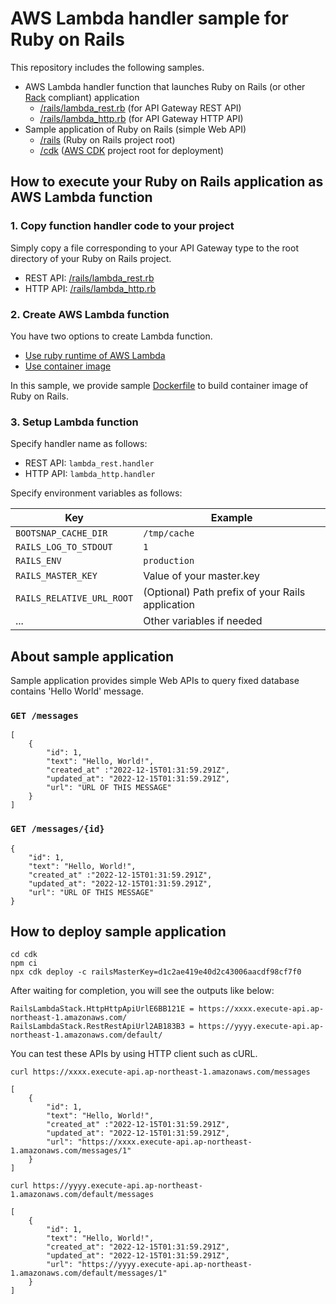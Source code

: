 # AWS Lambda handler sample for Ruby on Rails

This repository includes the following samples.

- AWS Lambda handler function that launches Ruby on Rails (or other [Rack](https://rack.github.io/) compliant) application
  - [/rails/lambda_rest.rb](/rails/lambda_rest.rb) (for API Gateway REST API)
  - [/rails/lambda_http.rb](/rails/lambda_http.rb) (for API Gateway HTTP API)
- Sample application of Ruby on Rails (simple Web API)
  - [/rails](/rails) (Ruby on Rails project root)
  - [/cdk](/cdk) ([AWS CDK](https://github.com/aws/aws-cdk) project root for deployment)

## How to execute your Ruby on Rails application as AWS Lambda function

### 1. Copy function handler code to your project

Simply copy a file corresponding to your API Gateway type to the root directory of your Ruby on Rails project.

- REST API: [/rails/lambda_rest.rb](/rails/lambda_rest.rb)
- HTTP API: [/rails/lambda_http.rb](/rails/lambda_http.rb)

### 2. Create AWS Lambda function

You have two options to create Lambda function.

- [Use ruby runtime of AWS Lambda](https://docs.aws.amazon.com/lambda/latest/dg/lambda-ruby.html)
- [Use container image](https://docs.aws.amazon.com/lambda/latest/dg/ruby-image.html)

In this sample, we provide sample [Dockerfile](/rails/Dockerfile) to build container image of Ruby on Rails.

### 3. Setup Lambda function

Specify handler name as follows:

- REST API: `lambda_rest.handler`
- HTTP API: `lambda_http.handler`

Specify environment variables as follows:

| Key                       | Example |
| ------------------------- | ------- |
| `BOOTSNAP_CACHE_DIR`      | `/tmp/cache` |
| `RAILS_LOG_TO_STDOUT`     | `1` |
| `RAILS_ENV`               | `production` |
| `RAILS_MASTER_KEY`        | Value of your master.key |
| `RAILS_RELATIVE_URL_ROOT` | (Optional) Path prefix of your Rails application |
| ... | Other variables if needed |

## About sample application

Sample application provides simple Web APIs to query fixed database contains 'Hello World' message.

### `GET /messages`

```
[
    {
        "id": 1,
        "text": "Hello, World!",
        "created_at" :"2022-12-15T01:31:59.291Z",
        "updated_at": "2022-12-15T01:31:59.291Z",
        "url": "URL OF THIS MESSAGE"
    }
]
```

### `GET /messages/{id}`

```
{
    "id": 1,
    "text": "Hello, World!",
    "created_at" :"2022-12-15T01:31:59.291Z",
    "updated_at": "2022-12-15T01:31:59.291Z",
    "url": "URL OF THIS MESSAGE"
}
```

## How to deploy sample application

```
cd cdk
npm ci
npx cdk deploy -c railsMasterKey=d1c2ae419e40d2c43006aacdf98cf7f0
```

After waiting for completion, you will see the outputs like below:

```
RailsLambdaStack.HttpHttpApiUrlE6BB121E = https://xxxx.execute-api.ap-northeast-1.amazonaws.com/
RailsLambdaStack.RestRestApiUrl2AB183B3 = https://yyyy.execute-api.ap-northeast-1.amazonaws.com/default/
```

You can test these APIs by using HTTP client such as cURL.

```
curl https://xxxx.execute-api.ap-northeast-1.amazonaws.com/messages

[
    {
        "id": 1,
        "text": "Hello, World!",
        "created_at" :"2022-12-15T01:31:59.291Z",
        "updated_at": "2022-12-15T01:31:59.291Z",
        "url": "https://xxxx.execute-api.ap-northeast-1.amazonaws.com/messages/1"
    }
]
```

```
curl https://yyyy.execute-api.ap-northeast-1.amazonaws.com/default/messages

[
    {
        "id": 1,
        "text": "Hello, World!",
        "created_at": "2022-12-15T01:31:59.291Z",
        "updated_at": "2022-12-15T01:31:59.291Z",
        "url": "https://yyyy.execute-api.ap-northeast-1.amazonaws.com/default/messages/1"
    }
]
```
